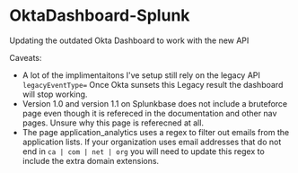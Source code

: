 # OktaDashboard-Splunk
Updating the outdated Okta Dashboard to work with the new API

Caveats:
*	A lot of the implimentaitons I've setup still rely on the legacy API
     `legacyEventType=`
	Once Okta sunsets this Legacy result the dashboard will stop working. 
* 	Version 1.0 and version 1.1 on Splunkbase does not include a bruteforce page 
	even though it is refereced in the documentation and other nav pages. 
	Unsure why this page is referecned at all. 
*	The page application_analytics uses a regex to filter out emails from the 
	application lists. If your organization uses email addresses that do not end in
	 `ca | com | net | org` 
	you will need to update this regex to include the extra domain extensions.
